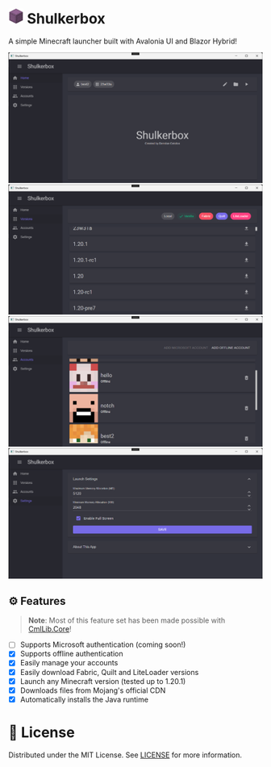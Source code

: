 <h1>
    <img src="public/icon.png" alt="Icon" height="30">
    <span>Shulkerbox</span>
</h1>

A simple Minecraft launcher built with Avalonia UI and Blazor Hybrid!

![](public/0.png)
![](public/1.png)
![](public/2.png)
![](public/3.png)

## ⚙️ Features

> **Note**: Most of this feature set has been made possible with [CmlLib.Core](https://github.com/CmlLib/CmlLib.Core)!

- [ ] Supports Microsoft authentication (coming soon!)
- [x] Supports offline authentication
- [x] Easily manage your accounts
- [x] Easily download Fabric, Quilt and LiteLoader versions
- [x] Launch any Minecraft version (tested up to 1.20.1)
- [x] Downloads files from Mojang's official CDN
- [x] Automatically installs the Java runtime

# 📜 License

Distributed under the MIT License. See [LICENSE](./LICENSE) for more information.